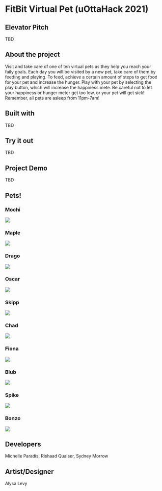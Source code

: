 # FitBit Virtual Pet (uOttaHack 2021)

## Elevator Pitch
TBD

## About the project
Visit and take care of one of ten virtual pets as they help you reach your faily goals.
Each day you will be visited by a new pet, take care of them by feeding and playing. To 
feed, achieve a certain amount of steps to get food for your pet and increase the hunger. Play with your pet by
selecting the play button, which will increase the happiness mete. Be careful not to let your happiness or hunger meter get too low, or your pet will get sick! Remember, all pets are asleep from 11pm-7am!


## Built with
TBD

## Try it out
TBD

## Project Demo
TBD

## Pets!

### Mochi
![](gifs/Default/mochi.gif)

### Maple
![](gifs/Default/maple.gif)

### Drago
![](gifs/Default/drago.gif)

### Oscar
![](gifs/Default/otto.gif)

### Skipp
![](gifs/Default/seal.gif)

### Chad
![](gifs/Default/turtle.gif)

### Fiona
![](gifs/Default/fiona.gif)

### Blub
![](gifs/Default/blubb.gif)

### Spike
![](gifs/Default/shade.gif)

### Bonzo
![](gifs/Default/bonzo.gif)

## Developers
Michelle Paradis, Rishaad Quaiser, Sydney Morrow

## Artist/Designer
Alysa Levy
